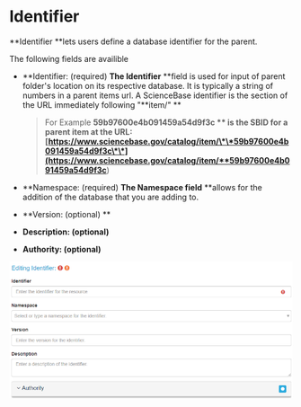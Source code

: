 # Identifier

**Identifier **lets users define a database identifier for the parent.

The following fields are availible

* **Identifier: \(required\) **The Identifier** **field is used for input of parent folder's location on its respective database. It is typically a string of numbers in a parent items url.  A ScienceBase identifier is the section of the URL immediately following "**item/"  **

  > For Example **59b97600e4b091459a54d9f3c ** is the SBID for a parent item at the URL: [https://www.sciencebase.gov/catalog/item/\*\*59b97600e4b091459a54d9f3c\*\*](https://www.sciencebase.gov/catalog/item/**59b97600e4b091459a54d9f3c**)

* **Namespace: \(required\) **The Namespace field** **allows for the addition of the database that you are adding to.
* **Version: \(optional\) **
* **Description: \(optional\)**
* **Authority: \(optional\)**

![](/assets/Identifier_Window.png)

